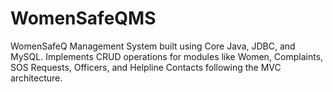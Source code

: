 # WomenSafeQMS
WomenSafeQ Management System built using Core Java, JDBC, and MySQL. Implements CRUD operations for modules like Women, Complaints, SOS Requests, Officers, and Helpline Contacts following the MVC architecture.
